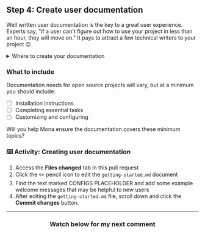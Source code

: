 ## Step 4: Create user documentation

Well written user documentation is the key to a great user experience. Experts say, "if a user can't figure out how to use your project in less than an hour, they will move on." It pays to attract a few technical writers to your project :wink:

<details>
<summary>Where to create your documentation</summary>
<hr>

 ### Where to create documentation

 Your user documentation should be easy for your users to find. Some prefer to keep it on an externally facing website while others will use a docs folder in their project or the repository wiki.

 #### Getting organized

 As an open source project becomes more popular and more sophisticated, some maintainers find it is easier to move their open source project into an a GitHub organization. This allows you to create separate repositories for your project's promotional website, documentation, source code, etc.

 <hr>
 </details>

### What to include

Documentation needs for open source projects will vary, but at a minimum you should include:

- [ ] Installation instructions
- [ ] Completing essential tasks
- [ ] Customizing and configuring

Will you help Mona ensure the documentation covers these minimum topics?

### :keyboard: Activity: Creating user documentation

1. Access the **Files changed** tab in this pull request
1. Click the :pencil2: pencil icon to edit the `getting-started.md` document
1. Find the text marked CONFIGS PLACEHOLDER and add some example welcome messages that may be helpful to new users
1. After editing the `getting-started.md` file, scroll down and click the **Commit changes** button.

<hr>
<h3 align="center">Watch below for my next comment</h3>
